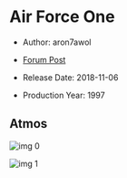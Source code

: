 # Air Force One

* Author: aron7awol

* [Forum Post](https://www.avsforum.com/threads/bass-eq-for-filtered-movies.2995212/post-57081000)

* Release Date: 2018-11-06
* Production Year: 1997

## Atmos

![img 0](https://i.imgur.com/Ou105TZ.jpg)

![img 1](https://i.imgur.com/atgbMsb.jpg)

